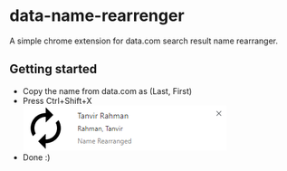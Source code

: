 # data-name-rearrenger
A simple chrome extension for data.com search result name rearranger.

## Getting started
- Copy the name from data.com as (Last, First)
- Press Ctrl+Shift+X
![screenshot](https://github.com/0xTanvir/data-name-rearrenger/blob/master/images/Screenshot.png)
- Done :)
